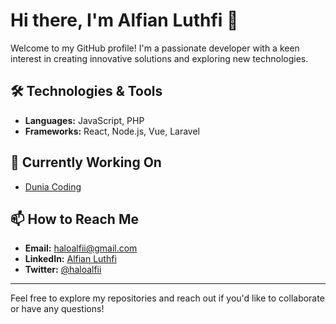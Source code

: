 # Hi there, I'm Alfian Luthfi 👋

Welcome to my GitHub profile! I'm a passionate developer with a keen interest in creating innovative solutions and exploring new technologies.

## 🛠️ Technologies & Tools

- **Languages:** JavaScript, PHP
- **Frameworks:** React, Node.js, Vue, Laravel

## 🔭 Currently Working On

- [Dunia Coding](https://duniacoding.id)

## 📫 How to Reach Me

- **Email:** haloalfii@gmail.com
- **LinkedIn:** [Alfian Luthfi](https://www.linkedin.com/in/haloalfii)
- **Twitter:** [@haloalfii](https://twitter.com/haloalfii)

---

Feel free to explore my repositories and reach out if you'd like to collaborate or have any questions!
